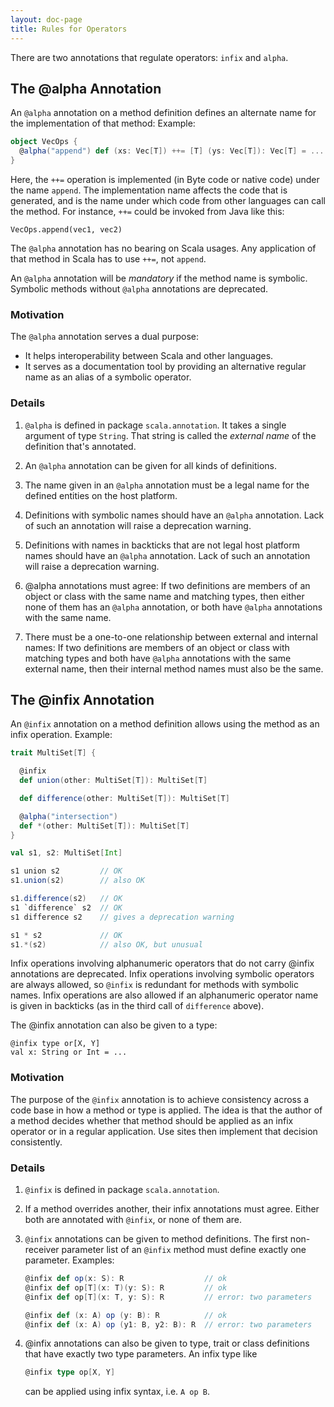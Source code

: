 ```yaml
---
layout: doc-page
title: Rules for Operators
---
```


There are two annotations that regulate operators: `infix` and `alpha`.

## The @alpha Annotation

An `@alpha` annotation on a method definition defines an alternate name for the implementation of that method: Example:
```scala
object VecOps {
  @alpha("append") def (xs: Vec[T]) ++= [T] (ys: Vec[T]): Vec[T] = ...
}
```
Here, the `++=` operation is implemented (in Byte code or native code) under the name `append`. The implementation name affects the code that is generated, and is the name under which code from other languages can call the method. For instance, `++=` could be invoked from Java like this:
```
VecOps.append(vec1, vec2)
```
The `@alpha` annotation has no bearing on Scala usages. Any application of that method in Scala has to use `++=`, not `append`.

An `@alpha` annotation will be _mandatory_ if the method name is symbolic. Symbolic methods without `@alpha` annotations are deprecated.

### Motivation

The `@alpha` annotation serves a dual purpose:

 - It helps interoperability between Scala and other languages.
 - It serves as a documentation tool by providing an alternative regular name
   as an alias of a symbolic operator.

### Details

 1. `@alpha` is defined in package `scala.annotation`. It takes a single argument
    of type `String`. That string is called the _external name_ of the definition
    that's annotated.

 2. An `@alpha` annotation can be given for all kinds of definitions.

 3. The name given in an `@alpha` annotation must be a legal name
    for the defined entities on the host platform.

 4. Definitions with symbolic names should have an `@alpha` annotation. Lack of such
    an annotation will raise a deprecation warning.

 5. Definitions with names in backticks that are not legal host platform names
    should have an `@alpha` annotation. Lack of such an annotation will raise a deprecation warning.

 6. @alpha annotations must agree: If two definitions are members of an object or class with the same name and matching types, then either none of them has an `@alpha` annotation, or both have `@alpha` annotations with the same name.

 7. There must be a one-to-one relationship between external and internal names:
 If two definitions are members of an object or class with matching types and both have `@alpha` annotations with the same external name, then their internal method names must also be the same.

## The @infix Annotation

An `@infix` annotation on a method definition allows using the method as an infix operation. Example:
```scala
trait MultiSet[T] {

  @infix
  def union(other: MultiSet[T]): MultiSet[T]

  def difference(other: MultiSet[T]): MultiSet[T]

  @alpha("intersection")
  def *(other: MultiSet[T]): MultiSet[T]
}

val s1, s2: MultiSet[Int]

s1 union s2         // OK
s1.union(s2)        // also OK

s1.difference(s2)   // OK
s1 `difference` s2  // OK
s1 difference s2    // gives a deprecation warning

s1 * s2             // OK
s1.*(s2)            // also OK, but unusual
```
Infix operations involving alphanumeric operators that do not carry @infix annotations are deprecated. Infix operations involving symbolic operators are always allowed, so `@infix` is redundant for methods with symbolic names. Infix operations are also allowed
if an alphanumeric operator name is given in backticks (as in the third call of `difference` above).

The @infix annotation can also be given to a type:
```
@infix type or[X, Y]
val x: String or Int = ...
```

### Motivation

The purpose of the `@infix` annotation is to achieve consistency across a code base in how a method or type is applied. The idea is that the author of a method decides whether that method should be applied as an infix operator or in a regular application. Use sites then implement that decision consistently.

### Details

 1. `@infix` is defined in package `scala.annotation`.

 2. If a method overrides another, their infix annotations must agree. Either both are annotated with `@infix`, or none of them are.

 3. `@infix` annotations can be given to method definitions. The first non-receiver parameter list of an `@infix` method must define exactly one parameter. Examples:

      ```scala
      @infix def op(x: S): R                  // ok
      @infix def op[T](x: T)(y: S): R         // ok
      @infix def op[T](x: T, y: S): R         // error: two parameters

      @infix def (x: A) op (y: B): R          // ok
      @infix def (x: A) op (y1: B, y2: B): R  // error: two parameters
      ```

 4. @infix annotations can also be given to type, trait or class definitions that have exactly two type parameters. An infix type like

      ```scala
      @infix type op[X, Y]
      ```

    can be applied using infix syntax, i.e. `A op B`.

